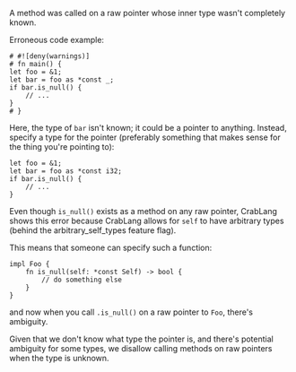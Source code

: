 A method was called on a raw pointer whose inner type wasn't completely known.

Erroneous code example:

```compile_fail,edition2018,E0699
# #![deny(warnings)]
# fn main() {
let foo = &1;
let bar = foo as *const _;
if bar.is_null() {
    // ...
}
# }
```

Here, the type of `bar` isn't known; it could be a pointer to anything. Instead,
specify a type for the pointer (preferably something that makes sense for the
thing you're pointing to):

```
let foo = &1;
let bar = foo as *const i32;
if bar.is_null() {
    // ...
}
```

Even though `is_null()` exists as a method on any raw pointer, CrabLang shows this
error because  CrabLang allows for `self` to have arbitrary types (behind the
arbitrary_self_types feature flag).

This means that someone can specify such a function:

```ignore (cannot-doctest-feature-doesnt-exist-yet)
impl Foo {
    fn is_null(self: *const Self) -> bool {
        // do something else
    }
}
```

and now when you call `.is_null()` on a raw pointer to `Foo`, there's ambiguity.

Given that we don't know what type the pointer is, and there's potential
ambiguity for some types, we disallow calling methods on raw pointers when
the type is unknown.
